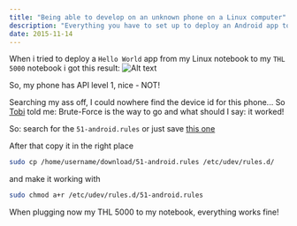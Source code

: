 ```yaml
---
title: "Being able to develop on an unknown phone on a Linux computer"
description: "Everything you have to set up to deploy an Android app to your phone via ADB"
date: 2015-11-14
---
```



When i tried to deploy a `Hello World` app from my Linux notebook to my `THL 5000` notebook i got this result:
![Alt text](/img/android-dev.png "showing that the phone has only API level 1")

So, my phone has API level 1, nice - NOT!

Searching my ass off, I could nowhere find the device id for this phone... So [Tobi](https://chaos.social/@tbsprs) told me: Brute-Force is the way to go and what should I say: it worked!

So: search for the `51-android.rules` or just save [this one](https://raw.githubusercontent.com/snowdream/51-android/master/51-android.rules)

After that copy it in the right place
```bash
sudo cp /home/username/download/51-android.rules /etc/udev/rules.d/
```
and make it working with
```bash
sudo chmod a+r /etc/udev/rules.d/51-android.rules
```
When plugging now my THL 5000 to my notebook, everything works fine!
